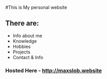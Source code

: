 #This is My personal website
## There are:
- Info about me
- Knowledge
- Hobbies
- Projects
- Contact & Info

### Hosted Here - http://maxslob.website
